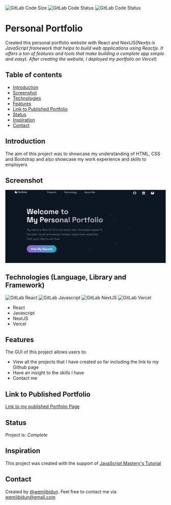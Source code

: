 ![GitLab Code Size](https://img.shields.io/github/languages/code-size/wemiibidun/personal_portfolio_react)
![GitLab Code Status](https://flat.badgen.net/github/status/micromatch/micromatch)
![GitLab Code Status](https://img.shields.io/website-up-down-green-red/http/personal-portfolio-react-e9ojg853j-wemiibidun.vercel.app)


# Personal Portfolio 
Created this personal portfolio website with React and  NextJS(_Nextjs is JavaScript framework that helps to build web applications using Reactjs. It offers a ton of features and tools that make building a complete app simple and easy). After creating the website, I deployed my portfolio on Vercel_)

## Table of contents
* [Introduction](#introduction)
* [Screenshot](#screenshot)
* [Technologies](#technologies-language-library-and-framework)
* [Features](#features)
* [Link to Published Portfolio](#link-to-published-portfolio)
* [Status](#status)
* [Inspiration](#inspiration)
* [Contact](#contact)


## Introduction
The aim of this project was to showcase my understanding of HTML, CSS and Bootstrap and also showcase my work experience and skills to employers

## Screenshot
![Sample image](https://github.com/wemiibidun/personal_portfolio_react/blob/main/portfolio_screenshot.png)

## Technologies (Language, Library and Framework)
![GitLab React](https://img.shields.io/badge/React-20232A?style=for-the-badge&logo=react&logoColor=61DAFB)
![GitLab Javascript](https://img.shields.io/badge/Javascript-20232A?style=for-the-badge&logo=javascript&logoColor=61DAFB)
![GitLab NextJS](https://img.shields.io/badge/NextJS-20232A?style=for-the-badge&logo=nextjs&logoColor=61DAFB)
![GitLab Vercel](https://img.shields.io/badge/Vercel-20232A?style=for-the-badge&logo=vercel&logoColor=61DAFB)
* React
* Javascript
* NextJS
* Vercel


## Features
The GUI of this project allows users to:
* View all the projects that I have created so far including the link to my Github page
* Have an insight to the skills I have
* Contact me

## Link to Published Portfolio

[Link to my published Portfolio Page](https://personal-portfolio-react-e9ojg853j-wemiibidun.vercel.app/)

## Status
Project is: _Complete_

## Inspiration
This project was created with the support of [JavaScript Mastery's Tutorial](https://www.youtube.com/watch?v=OPaLnMw2i_0&ab_channel=JavaScriptMastery)

## Contact
Created by [@wemiibidun](https://twitter.com/wemiibidun/). Feel free to contact me via wemiibidun@gmail.com

